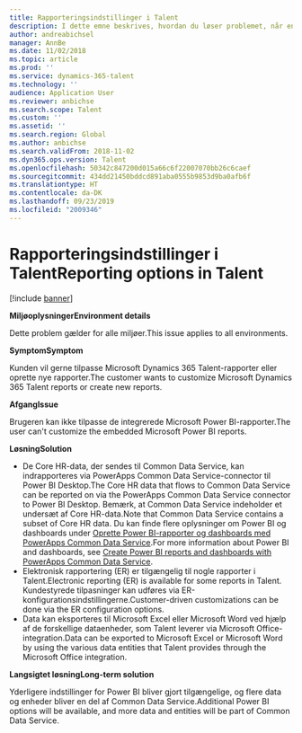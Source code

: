 ```yaml
---
title: Rapporteringsindstillinger i Talent
description: I dette emne beskrives, hvordan du løser problemet, når en kunde ønsker at tilpasse Microsoft Dynamics 365 Talent-rapporter eller oprette nye rapporter.
author: andreabichsel
manager: AnnBe
ms.date: 11/02/2018
ms.topic: article
ms.prod: ''
ms.service: dynamics-365-talent
ms.technology: ''
audience: Application User
ms.reviewer: anbichse
ms.search.scope: Talent
ms.custom: ''
ms.assetid: ''
ms.search.region: Global
ms.author: anbichse
ms.search.validFrom: 2018-11-02
ms.dyn365.ops.version: Talent
ms.openlocfilehash: 50342c847200d015a66c6f22007070bb26c6caef
ms.sourcegitcommit: 434dd21450bddcd891aba0555b9853d9ba0afb6f
ms.translationtype: HT
ms.contentlocale: da-DK
ms.lasthandoff: 09/23/2019
ms.locfileid: "2009346"
---
```

# <a name="reporting-options-in-talent"></a><span data-ttu-id="d6541-103">Rapporteringsindstillinger i Talent</span><span class="sxs-lookup"><span data-stu-id="d6541-103">Reporting options in Talent</span></span>

[!include [banner](includes/banner.md)]

<span data-ttu-id="d6541-104">**Miljøoplysninger**</span><span class="sxs-lookup"><span data-stu-id="d6541-104">**Environment details**</span></span>

<span data-ttu-id="d6541-105">Dette problem gælder for alle miljøer.</span><span class="sxs-lookup"><span data-stu-id="d6541-105">This issue applies to all environments.</span></span>

<span data-ttu-id="d6541-106">**Symptom**</span><span class="sxs-lookup"><span data-stu-id="d6541-106">**Symptom**</span></span>

<span data-ttu-id="d6541-107">Kunden vil gerne tilpasse Microsoft Dynamics 365 Talent-rapporter eller oprette nye rapporter.</span><span class="sxs-lookup"><span data-stu-id="d6541-107">The customer wants to customize Microsoft Dynamics 365 Talent reports or create new reports.</span></span>

<span data-ttu-id="d6541-108">**Afgang**</span><span class="sxs-lookup"><span data-stu-id="d6541-108">**Issue**</span></span>

<span data-ttu-id="d6541-109">Brugeren kan ikke tilpasse de integrerede Microsoft Power BI-rapporter.</span><span class="sxs-lookup"><span data-stu-id="d6541-109">The user can't customize the embedded Microsoft Power BI reports.</span></span>

<span data-ttu-id="d6541-110">**Løsning**</span><span class="sxs-lookup"><span data-stu-id="d6541-110">**Solution**</span></span>

- <span data-ttu-id="d6541-111">De Core HR-data, der sendes til Common Data Service, kan indrapporteres via PowerApps Common Data Service-connector til Power BI Desktop.</span><span class="sxs-lookup"><span data-stu-id="d6541-111">The Core HR data that flows to Common Data Service can be reported on via the PowerApps Common Data Service connector to Power BI Desktop.</span></span> <span data-ttu-id="d6541-112">Bemærk, at Common Data Service indeholder et undersæt af Core HR-data.</span><span class="sxs-lookup"><span data-stu-id="d6541-112">Note that Common Data Service contains a subset of Core HR data.</span></span> <span data-ttu-id="d6541-113">Du kan finde flere oplysninger om Power BI og dashboards under [Oprette Power BI-rapporter og dashboards med PowerApps Common Data Service](https://powerapps.microsoft.com/blog/cdsconnectortopowerbi).</span><span class="sxs-lookup"><span data-stu-id="d6541-113">For more information about Power BI and dashboards, see [Create Power BI reports and dashboards with PowerApps Common Data Service](https://powerapps.microsoft.com/blog/cdsconnectortopowerbi).</span></span>
- <span data-ttu-id="d6541-114">Elektronisk rapportering (ER) er tilgængelig til nogle rapporter i Talent.</span><span class="sxs-lookup"><span data-stu-id="d6541-114">Electronic reporting (ER) is available for some reports in Talent.</span></span> <span data-ttu-id="d6541-115">Kundestyrede tilpasninger kan udføres via ER-konfigurationsindstillingerne.</span><span class="sxs-lookup"><span data-stu-id="d6541-115">Customer-driven customizations can be done via the ER configuration options.</span></span>
- <span data-ttu-id="d6541-116">Data kan eksporteres til Microsoft Excel eller Microsoft Word ved hjælp af de forskellige dataenheder, som Talent leverer via Microsoft Office-integration.</span><span class="sxs-lookup"><span data-stu-id="d6541-116">Data can be exported to Microsoft Excel or Microsoft Word by using the various data entities that Talent provides through the Microsoft Office integration.</span></span>

<span data-ttu-id="d6541-117">**Langsigtet løsning**</span><span class="sxs-lookup"><span data-stu-id="d6541-117">**Long-term solution**</span></span>

<span data-ttu-id="d6541-118">Yderligere indstillinger for Power BI bliver gjort tilgængelige, og flere data og enheder bliver en del af Common Data Service.</span><span class="sxs-lookup"><span data-stu-id="d6541-118">Additional Power BI options will be available, and more data and entities will be part of Common Data Service.</span></span>
